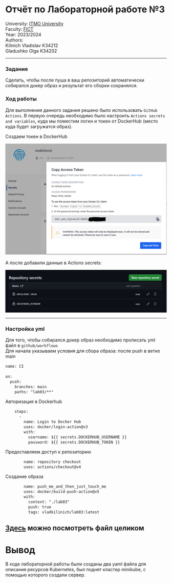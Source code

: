 # Отчёт по Лабораторной работе №3  

University: [ITMO University](https://itmo.ru/ru/)  
Faculty: [FICT](https://fict.itmo.ru)  
Year: 2023/2024  
Authors:   
Kilinich Vladislav К34212  
Gladushko Olga K34202

---  

### Задание
Сделать, чтобы после пуша в ваш репозиторий автоматически собирался докер образ и результат его сборки сохранялся.

### Ход работы  

Для выполнения данного задания решено было использовать ```GitHub Actions```. В первую очередь необходимо было настроить ```Actions secrets and variables```, куда мы поместим логин и токен от DockerHub (место куда будет загружатся образ).  

Создаем токен в DockerHub
<p align="center">  
<img src="https://github.com/Vlad-Kilinich/Cloud-systems-and-services/blob/main/lab03/images/1.png?raw=true" width="600" heidth = '500'>  
</p>  

А после добавили данные в  Actions secrets:

<p align="center">  
<img src="https://github.com/Vlad-Kilinich/Cloud-systems-and-services/blob/main/lab03/images/2.jpg?raw=true" width="600" heidth = '500'>  
</p>  

---  

### Настройка yml  
Для того, чтобы собирался докер образ необходимо прописать yml файл в ```github/workflows```  
Для начала указываем условия для сбора образа: после push в ветке main

```
name: CI

on:
  push:
    branches: main
    paths: "lab03/**"
```
Авторизация в Dockerhub
```
    steps:
      -
        name: Login to Docker Hub
        uses: docker/login-action@v3
        with:
          username: ${{ secrets.DOCKERHUB_USERNAME }}
          password: ${{ secrets.DOCKERHUB_TOKEN }}
```
Предоставляем доступ к репозиторию
```
        name: repository checkout
        uses: actions/checkout@v4
```
Создание образа
```
        name: push_me_and_then_just_touch_me
        uses: docker/build-push-action@v5
        with:
          context: "./lab03"
          push: true
          tags: vladkilinich/lab03:latest
```
[Здесь](https://github.com/Vlad-Kilinich/Cloud-systems-and-services/blob/main/.github/workflows/main.yml) можно посмотреть файл целиком 
---  
# Вывод
В ходе лабораторной работы были созданы два yaml файла для описания ресурсов Kubernetes, был поднят кластер minikube, с помощью которого создали сервер.
